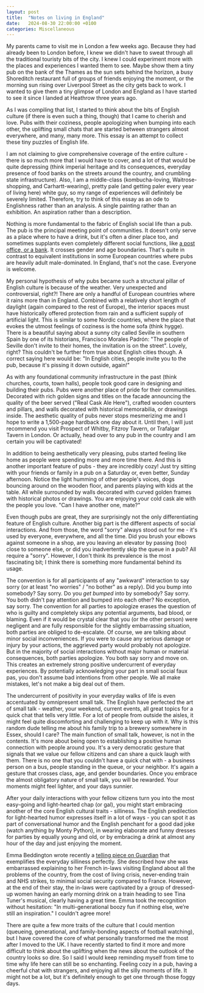 ```yaml
---
layout: post
title:  "Notes on living in England"
date:   2024-08-30 22:00:00 +0100
categories: Miscellaneous
---
```


My parents came to visit me in London a few weeks ago. Because they had already been to London before, I knew we didn't have to sweat through all the traditional touristy bits of the city. I knew I could experiment more with the places and experiences I wanted them to see. Maybe show them a tiny pub on the bank of the Thames as the sun sets behind the horizon, a busy Shoreditch restaurant full of groups of friends enjoying the moment, or the morning sun rising over Liverpool Street as the city gets back to work. I wanted to give them a tiny glimpse of London and England as I have started to see it since I landed at Heathrow three years ago.

As I was compiling that list, I started to think about the bits of English culture (if there is even such a thing, though) that I came to cherish and love. Pubs with their coziness, people apologizing when bumping into each other, the uplifting small chats that are started between strangers almost everywhere, and many, many more. This essay is an attempt to collect these tiny puzzles of English life.

I am not claiming to give comprehensive coverage of the entire culture - there is so much more that I would have to cover, and a lot of that would be quite depressing (think imperial heritage and its consequences, everyday presence of food banks on the streets around the country, and crumbling state infrastructure). Also, I am a middle-class (kombucha-loving, Waitrose-shopping, and Carhartt-wearing), pretty pale (and getting paler every year of living here) white guy, so my range of experiences will definitely be severely limited. Therefore, try to think of this essay as an ode to Englishness rather than an analysis. A single painting rather than an exhibition. An aspiration rather than a description.

Nothing is more fundamental to the fabric of English social life than a pub. The pub is the principal meeting point of communities. It doesn't only serve as a place where to have a drink, but it's often a diner place too, and sometimes supplants even completely different social functions, like [a post office, or a bank](https://www.theguardian.com/lifeandstyle/2022/may/29/a-hub-for-the-village-how-locals-are-buying-up-pubs-at-risk-of-closure). It crosses gender and age boundaries. That's quite in contrast to equivalent institutions in some European countries where pubs are heavily adult male-dominated. In England, that's not the case. Everyone is welcome.

My personal hypothesis of why pubs became such a structural pillar of English culture is because of the weather. Very unexpected and controversial, right?! There are only a handful of European countries where it rains more than in England. Combined with a relatively short length of daylight (again compared to the rest of Europe), the interior spaces must have historically offered protection from rain and a sufficient supply of artificial light. This is similar to some Nordic countries, where the place that evokes the utmost feelings of coziness is the home sofa (think hygge). There is a beautiful saying about a sunny city called Seville in southern Spain by one of its historians, Francisco Morales Padrón: "The people of Seville don't invite to their homes, the invitation is on the street". Lovely, right? This couldn't be further from true about English cities though. A correct saying here would be: "In English cities, people invite you to the pub, because it's pissing it down outside, again!"

As with any foundational community infrastructure in the past (think churches, courts, town halls), people took good care in designing and building their pubs. Pubs were another place of pride for their communities. Decorated with rich golden signs and titles on the facade announcing the quality of the beer served ("Real Cask Ale Here"), crafted wooden counters and pillars, and walls decorated with historical memorabilia, or drawings inside. The aesthetic quality of pubs never stops mesmerizing me and I hope to write a 1,500-page hardback one day about it. Until then, I will just recommend you visit Prospect of Whitby, Fitzroy Tavern, or Trafalgar Tavern in London. Or actually, head over to any pub in the country and I am certain you will be captivated!

In addition to being aesthetically very pleasing, pubs started feeling like home as people were spending more and more time there. And this is another important feature of pubs - they are incredibly cozy! Just try sitting with your friends or family in a pub on a Saturday or, even better, Sunday afternoon. Notice the light humming of other people's voices, dogs bouncing around on the wooden floor, and parents playing with kids at the table. All while surrounded by walls decorated with curved golden frames with historical photos or drawings. You are enjoying your cold cask ale with the people you love. "Can I have another one, mate?"

Even though pubs are great, they are surprisingly not the only differentiating feature of English culture. Another big part is the different aspects of social interactions. And from those, the word "sorry" always stood out for me - it's used by everyone, everywhere, and all the time. Did you brush your elbows against someone in a shop, are you leaving an elevator by passing (too) close to someone else, or did you inadvertently skip the queue in a pub? All require a "sorry". However, I don't think its prevalence is the most fascinating bit; I think there is something more fundamental behind its usage.

The convention is for all participants of any "awkward" interaction to say sorry (or at least "no worries" / "no bother" as a reply). Did you bump into somebody? Say sorry. Do you _get bumped_ into by somebody? Say sorry. You both didn't pay attention and bumped into each other? No exception, say sorry. The convention for all parties to apologize erases the question of who is guilty and completely skips any potential arguments, bad blood, or blaming. Even if it would be crystal clear that you (or the other person) were negligent and are fully responsible for the slightly embarrassing situation, both parties are obliged to de-escalate. Of course, we are talking about minor social inconveniences. If you were to cause any serious damage or injury by your actions, the aggrieved party would probably not apologize. But in the majority of social interactions without major human or material consequences, both parties apologize. You both say sorry and move on. This creates an extremely strong positive undercurrent of everyday experiences. By potentially acknowledging your part in small social faux pas, you don't assume bad intentions from other people. We all make mistakes, let's not make a big deal out of them.

The undercurrent of positivity in your everyday walks of life is even accentuated by omnipresent small talk. The English have perfected the art of small talk - weather, your weekend, current events, all great topics for a quick chat that tells very little. For a lot of people from outside the aisles, it might feel quite discomforting and challenging to keep up with it. Why is this random dude telling me about his family trip to a brewery somewhere in Essex, should I care? The main function of small talk, however, is not in the contents. It's more about being open to establishing a positive human connection with people around you. It's a very democratic gesture that signals that we value our fellow citizens and can share a quick laugh with them. There is no one that you couldn't have a quick chat with - a business person on a bus, people standing in the queue, or your neighbor. It's again a gesture that crosses class, age, and gender boundaries. Once you embrace the almost obligatory nature of small talk, you will be rewarded. Your moments might feel lighter, and your days sunnier.

After your daily interactions with your fellow citizens turn you into the most easy-going and light-hearted chap (or gal), you might start embracing another of the core English cultural traits - silliness. The English predilection for light-hearted humor expresses itself in a lot of ways - you can spot it as part of conversational humor and the English penchant for a good dad joke (watch anything by Monty Python), in wearing elaborate and funny dresses for parties by equally young and old, or by embracing a drink at almost any hour of the day and just enjoying the moment.

Emma Beddington wrote recently a [telling piece on Guardian](https://www.theguardian.com/commentisfree/2023/apr/23/saw-the-uk-through-the-eyes-of-my-french-in-laws-and-it-was-deeply-embarrassing) that exemplifies the everyday silliness perfectly. She described how she was embarrassed explaining to her French in-laws visiting England about all the problems of the country, from the cost of living crisis, never-ending train and NHS strikes, to minimal social security compared to France. However, at the end of their stay, the in-laws were captivated by a group of dressed-up women having an early morning drink on a train heading to see Tina Tuner's musical, clearly having a great time. Emma took the recognition without hesitation: "In multi-generational boozy fun if nothing else, we’re still an inspiration." I couldn't agree more!

There are quite a few more traits of the culture that I could mention (queueing, generational, and family-bonding aspects of football watching), but I have covered the core of what personally transformed me the most after I moved to the UK. I have recently started to find it more and more difficult to think about the uplifting when the news about the outlook of the country looks so dire. So I said I would keep reminding myself from time to time why life here can still be so enchanting. Feeling cozy in a pub, having a cheerful chat with strangers, and enjoying all the silly moments of life. It might not be a lot, but it's definitely enough to get one through those foggy days.
